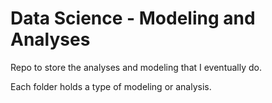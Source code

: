 # Data Science - Modeling and Analyses

Repo to store the analyses and modeling that I eventually do.

Each folder holds a type of modeling or analysis.
